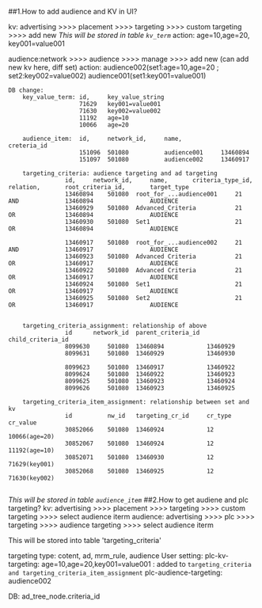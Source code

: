 ##1.How to add audience and KV in UI?

kv: advertising >>>> placement >>>> targeting >>>> custom targeting >>>> add new 
*This will be stored in table `kv_term`*
action: age=10,age=20, key001=value001

audience:network >>>> audience >>>> manage >>>> add new (can add new kv here, diff set)
action: audience002(set1:age=10,age=20 ; set2:key002=value002)
		audience001(set1:key001=value001)

```
DB change:
	key_value_term: id, 	key_value_string
					71629	key001=value001
					71630	key002=value002
					11192	age=10
					10066	age=20

	audience_item:  id,		network_id,		name,			creteria_id
					151096	501080			audience001		13460894	
					151097	501080			audience002		13460917

	targeting_criteria: audience targeting and ad targeting 
				id,		network_id,		name,		criteria_type_id,		relation,		root_criteria_id,		target_type	
				13460894	501080	root_for_...audience001		21			AND				13460894				AUDIENCE
				13460929	501080	Advanced_Criteria			21			OR				13460894				AUDIENCE
				13460930	501080	Set1						21			OR				13460894				AUDIENCE	

				13460917	501080	root_for_...audience002		21			AND				13460917				AUDIENCE
				13460923	501080	Advanced Criteria			21			OR				13460917				AUDIENCE	
				13460922	501080	Advanced Criteria			21			OR				13460917				AUDIENCE	
				13460924	501080	Set1						21			OR				13460917				AUDIENCE	
				13460925	501080	Set2						21			OR				13460917				AUDIENCE	

	
	targeting_criteria_assignment: relationship of above
				id		network_id  parent_criteria_id	child_criteria_id
				8099630		501080	13460894			13460929	
				8099631		501080	13460929			13460930	
				
				8099623		501080	13460917			13460922	
				8099624		501080	13460922			13460923	
				8099625		501080	13460923			13460924	
				8099626		501080	13460923			13460925	
	
	targeting_criteria_item_assignment: relationship between set and kv
				id			nw_id	targeting_cr_id 	cr_type		cr_value
				30852066	501080	13460924			12			10066(age=20)
				30852067	501080	13460924			12			11192(age=10)
				30852071	501080	13460930			12			71629(key001)	
				30852068	501080	13460925			12			71630(key002)	
					
```

*This will be stored in table `audience_item`*
##2.How to get audiene and plc targeting?
kv: advertising >>>> placement >>>> targeting >>>> custom targeting >>>> select audience iterm
audience: advertising >>>> plc >>>> targeting >>>> audience targeting >>>> select audience iterm

This will be stored into table 'targeting_criteria'

targeting type: cotent, ad, mrm_rule, audience
User setting:
plc-kv-targeting: age=10,age=20,key001=value001  : added to `targeting_criteria and targeting_criteria_item_assignment` 
plc-audience-targeting: audience002 

DB: ad_tree_node.criteria_id
